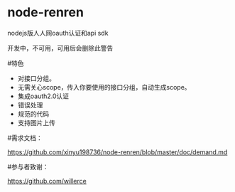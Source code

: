 node-renren
===========

nodejs版人人网oauth认证和api sdk

开发中，不可用，可用后会删除此警告

#特色

* 对接口分组。
* 无需关心scope，传入你要使用的接口分组，自动生成scope。
* 集成oauth2.0认证
* 错误处理
* 规范的代码
* 支持图片上传


#需求文档：

https://github.com/xinyu198736/node-renren/blob/master/doc/demand.md

#参与者致谢：

https://github.com/willerce